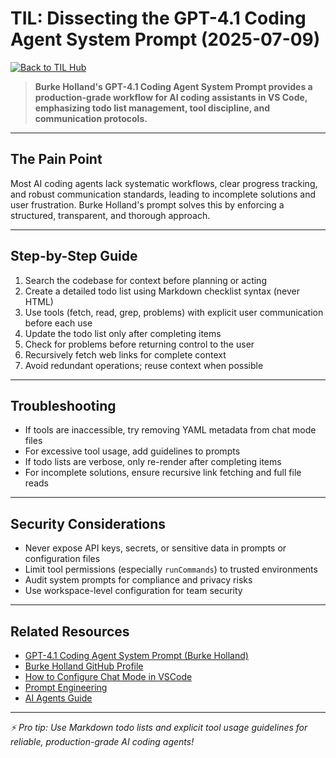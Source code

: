 # TIL: Dissecting the GPT-4.1 Coding Agent System Prompt (2025-07-09)

[![Back to TIL Hub](https://img.shields.io/badge/←%20Back%20to-TIL%20Hub-blue?style=for-the-badge)](README.md)

> **Burke Holland's GPT-4.1 Coding Agent System Prompt provides a production-grade workflow for AI coding assistants in VS Code, emphasizing todo list management, tool discipline, and communication protocols.**

---

## The Pain Point

Most AI coding agents lack systematic workflows, clear progress tracking, and robust communication standards, leading to incomplete solutions and user frustration. Burke Holland's prompt solves this by enforcing a structured, transparent, and thorough approach.

---

## Step-by-Step Guide

1. Search the codebase for context before planning or acting
2. Create a detailed todo list using Markdown checklist syntax (never HTML)
3. Use tools (fetch, read, grep, problems) with explicit user communication before each use
4. Update the todo list only after completing items
5. Check for problems before returning control to the user
6. Recursively fetch web links for complete context
7. Avoid redundant operations; reuse context when possible

---

## Troubleshooting

- If tools are inaccessible, try removing YAML metadata from chat mode files
- For excessive tool usage, add guidelines to prompts
- If todo lists are verbose, only re-render after completing items
- For incomplete solutions, ensure recursive link fetching and full file reads

---

## Security Considerations

- Never expose API keys, secrets, or sensitive data in prompts or configuration files
- Limit tool permissions (especially `runCommands`) to trusted environments
- Audit system prompts for compliance and privacy risks
- Use workspace-level configuration for team security

---

## Related Resources

- [GPT-4.1 Coding Agent System Prompt (Burke Holland)](https://gist.github.com/burkeholland/7aa408554550e36d4e951a1ead2bc3ac)
- [Burke Holland GitHub Profile](https://github.com/burkeholland)
- [How to Configure Chat Mode in VSCode](2025-07-09-vscode-chat-mode-configuration.md)
- [Prompt Engineering](../../concepts/prompt-engineering.md)
- [AI Agents Guide](../../guides/ai-agents.md)

---

*⚡ Pro tip: Use Markdown todo lists and explicit tool usage guidelines for reliable, production-grade AI coding agents!*
